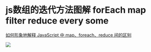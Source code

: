 # js数组的迭代方法图解 forEach map filter reduce every some



[如何形象地解释 JavaScript 中 map、foreach、reduce 间的区别](https://www.zhihu.com/question/24927450)

![](pictures/9fda15ef8f68bcc5d77af1c67a2624e3df81c016.jpeg)

